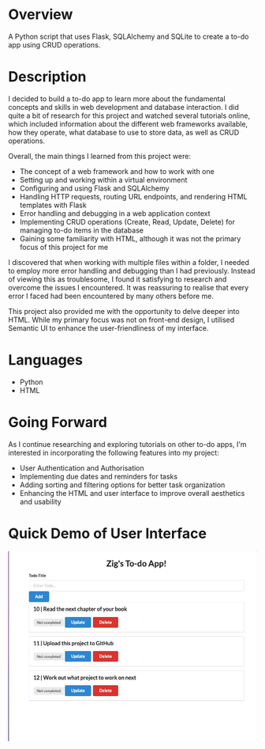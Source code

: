 # Overview
A Python script that uses Flask, SQLAlchemy and SQLite to create a to-do app using CRUD operations.

# Description
I decided to build a to-do app to learn more about the fundamental concepts and skills in web development and database interaction. I did quite a bit of research for this project and watched several tutorials online, which included information about the different web frameworks available, how they operate, what database to use to store data, as well as CRUD operations.

Overall, the main things I learned from this project were:
* The concept of a web framework and how to work with one
* Setting up and working within a virtual environment
* Configuring and using Flask and SQLAlchemy
* Handling HTTP requests, routing URL endpoints, and rendering HTML templates with Flask
* Error handling and debugging in a web application context
* Implementing CRUD operations (Create, Read, Update, Delete) for managing to-do items in the database
* Gaining some familiarity with HTML, although it was not the primary focus of this project for me

I discovered that when working with multiple files within a folder, I needed to employ more error handling and debugging than I had previously. Instead of viewing this as troublesome, I found it satisfying to research and overcome the issues I encountered. It was reassuring to realise that every error I faced had been encountered by many others before me.

This project also provided me with the opportunity to delve deeper into HTML. While my primary focus was not on front-end design, I utilised Semantic UI to enhance the user-friendliness of my interface.

# Languages
* Python
* HTML

# Going Forward
As I continue researching and exploring tutorials on other to-do apps, I'm interested in incorporating the following features into my project:
* User Authentication and Authorisation
* Implementing due dates and reminders for tasks
* Adding sorting and filtering options for better task organization
* Enhancing the HTML and user interface to improve overall aesthetics and usability

# Quick Demo of User Interface

![hippo](https://github.com/zig-182/to-do-list/blob/main/demo-interface.gif)